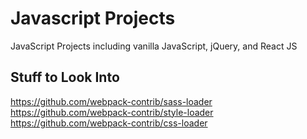 # Javascript Projects

JavaScript Projects including vanilla JavaScript, jQuery, and React JS

## Stuff to Look Into

https://github.com/webpack-contrib/sass-loader
https://github.com/webpack-contrib/style-loader
https://github.com/webpack-contrib/css-loader
